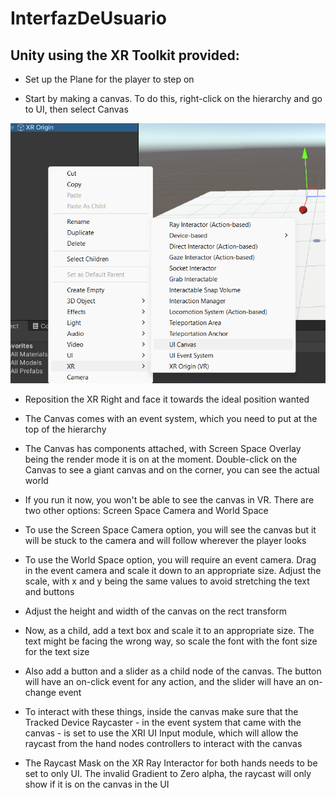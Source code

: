 # InterfazDeUsuario

## Unity using the XR Toolkit provided:


* Set up the Plane for the player to step on

* Start by making a canvas. To do this, right-click on the hierarchy and go to UI, then select Canvas

![Alt text](UI-Images/Screenshot%202023-03-16%20173412.png)



* Reposition the XR Right and face it towards the ideal position wanted

* The Canvas comes with an event system, which you need to put at the top of the hierarchy


* The Canvas has components attached, with Screen Space Overlay being the render mode it is on at the moment. Double-click on the Canvas to see a giant canvas and on the corner, you can see the actual world


* If you run it now, you won't be able to see the canvas in VR. There are two other options: Screen Space Camera and World Space

* To use the Screen Space Camera option, you will see the canvas but it will be stuck to the camera and will follow wherever the player looks

* To use the World Space option, you will require an event camera. Drag in the event camera and scale it down to an appropriate size. Adjust the scale, with x and y being the same values to avoid stretching the text and buttons

* Adjust the height and width of the canvas on the rect transform

* Now, as a child, add a text box and scale it to an appropriate size. The text might be facing the wrong way, so scale the font with the font size for the text size

* Also add a button and a slider as a child node of the canvas. The button will have an on-click event for any action, and the slider will have an on-change event

* To interact with these things, inside the canvas make sure that the Tracked Device Raycaster - in the event system that came with the canvas - is set to use the XRI UI Input module, which will allow the raycast from the hand nodes controllers to interact with the canvas

* The Raycast Mask on the XR Ray Interactor for both hands needs to be set to only UI. The invalid Gradient to Zero alpha, the raycast will only show if it is on the canvas in the UI

